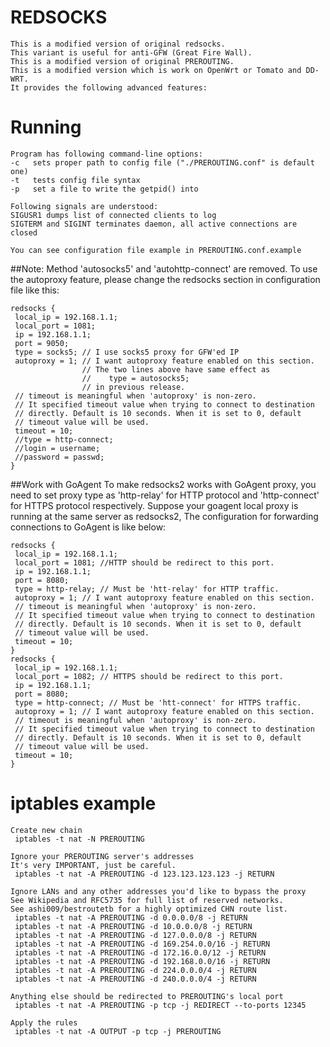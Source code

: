 REDSOCKS
=========
	This is a modified version of original redsocks. 
	This variant is useful for anti-GFW (Great Fire Wall). 
	This is a modified version of original PREROUTING. 
	This is a modified version which is work on OpenWrt or Tomato and DD-WRT. 
	It provides the following advanced features: 

Running
=======

	Program has following command-line options: 
	-c   sets proper path to config file ("./PREROUTING.conf" is default one) 
	-t   tests config file syntax 
	-p   set a file to write the getpid() into 

	Following signals are understood: 
	SIGUSR1 dumps list of connected clients to log 
	SIGTERM and SIGINT terminates daemon, all active connections are closed 

	You can see configuration file example in PREROUTING.conf.example 
##Note:
	Method 'autosocks5' and 'autohttp-connect' are removed. 
	To use the autoproxy feature, please change the redsocks section in 
	configuration file like this: 

	redsocks {
	 local_ip = 192.168.1.1;
	 local_port = 1081;
	 ip = 192.168.1.1;
	 port = 9050;
	 type = socks5; // I use socks5 proxy for GFW'ed IP
	 autoproxy = 1; // I want autoproxy feature enabled on this section.
	                // The two lines above have same effect as
	                //    type = autosocks5;
	                // in previous release.
	 // timeout is meaningful when 'autoproxy' is non-zero.
	 // It specified timeout value when trying to connect to destination
	 // directly. Default is 10 seconds. When it is set to 0, default
	 // timeout value will be used.
	 timeout = 10;
	 //type = http-connect;
	 //login = username;
	 //password = passwd;
	}

##Work with GoAgent
	To make redsocks2 works with GoAgent proxy, you need to set proxy type as 
	'http-relay' for HTTP protocol and 'http-connect' for HTTPS protocol respectively. 
	Suppose your goagent local proxy is running at the same server as redsocks2, 
	The configuration for forwarding connections to GoAgent is like below: 

	redsocks {
	 local_ip = 192.168.1.1;
	 local_port = 1081; //HTTP should be redirect to this port.
	 ip = 192.168.1.1;
	 port = 8080;
	 type = http-relay; // Must be 'htt-relay' for HTTP traffic. 
	 autoproxy = 1; // I want autoproxy feature enabled on this section.
	 // timeout is meaningful when 'autoproxy' is non-zero.
	 // It specified timeout value when trying to connect to destination
	 // directly. Default is 10 seconds. When it is set to 0, default
	 // timeout value will be used.
	 timeout = 10;
	}
	redsocks {
	 local_ip = 192.168.1.1;
	 local_port = 1082; // HTTPS should be redirect to this port.
	 ip = 192.168.1.1;
	 port = 8080;
	 type = http-connect; // Must be 'htt-connect' for HTTPS traffic. 
	 autoproxy = 1; // I want autoproxy feature enabled on this section.
	 // timeout is meaningful when 'autoproxy' is non-zero.
	 // It specified timeout value when trying to connect to destination
	 // directly. Default is 10 seconds. When it is set to 0, default
	 // timeout value will be used.
	 timeout = 10;
	}

iptables example
================

	Create new chain
	 iptables -t nat -N PREROUTING

	Ignore your PREROUTING server's addresses
	It's very IMPORTANT, just be careful.
	 iptables -t nat -A PREROUTING -d 123.123.123.123 -j RETURN

	Ignore LANs and any other addresses you'd like to bypass the proxy
	See Wikipedia and RFC5735 for full list of reserved networks.
	See ashi009/bestroutetb for a highly optimized CHN route list.
	 iptables -t nat -A PREROUTING -d 0.0.0.0/8 -j RETURN
	 iptables -t nat -A PREROUTING -d 10.0.0.0/8 -j RETURN
	 iptables -t nat -A PREROUTING -d 127.0.0.0/8 -j RETURN
	 iptables -t nat -A PREROUTING -d 169.254.0.0/16 -j RETURN
	 iptables -t nat -A PREROUTING -d 172.16.0.0/12 -j RETURN
	 iptables -t nat -A PREROUTING -d 192.168.0.0/16 -j RETURN
	 iptables -t nat -A PREROUTING -d 224.0.0.0/4 -j RETURN
	 iptables -t nat -A PREROUTING -d 240.0.0.0/4 -j RETURN

	Anything else should be redirected to PREROUTING's local port
	 iptables -t nat -A PREROUTING -p tcp -j REDIRECT --to-ports 12345

	Apply the rules
	 iptables -t nat -A OUTPUT -p tcp -j PREROUTING

